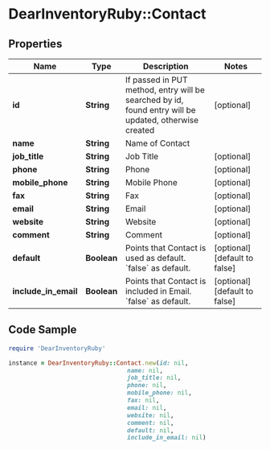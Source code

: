 # DearInventoryRuby::Contact

## Properties

Name | Type | Description | Notes
------------ | ------------- | ------------- | -------------
**id** | **String** | If passed in PUT method, entry will be searched by id, found entry will be updated, otherwise created | [optional]
**name** | **String** | Name of Contact |
**job_title** | **String** | Job Title | [optional]
**phone** | **String** | Phone | [optional]
**mobile_phone** | **String** | Mobile Phone | [optional]
**fax** | **String** | Fax | [optional]
**email** | **String** | Email | [optional]
**website** | **String** | Website | [optional]
**comment** | **String** | Comment | [optional]
**default** | **Boolean** | Points that Contact is used as default. &#x60;false&#x60; as default. | [optional] [default to false]
**include_in_email** | **Boolean** | Points that Contact is included in Email. &#x60;false&#x60; as default. | [optional] [default to false]

## Code Sample

```ruby
require 'DearInventoryRuby'

instance = DearInventoryRuby::Contact.new(id: nil,
                                 name: nil,
                                 job_title: nil,
                                 phone: nil,
                                 mobile_phone: nil,
                                 fax: nil,
                                 email: nil,
                                 website: nil,
                                 comment: nil,
                                 default: nil,
                                 include_in_email: nil)
```



